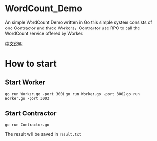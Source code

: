 # WordCount_Demo

An simple WordCount Demo written in Go
this simple system consists of one Contractor and three Workers，Contractor use RPC to call the WordCount service offered by Worker.

[中文说明](https://github.com/yeqiyi/WordCount_Demo/wiki/WordCount-Demo)

# How to start

## Start Worker
```go run Worker.go -port 3001```
```go run Worker.go -port 3002```
```go run Worker.go -port 3003```

## Start Contractor
```go run Contractor.go```

The result will be saved in ```result.txt```


